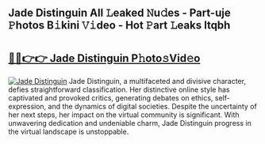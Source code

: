 ## Jade Distinguin All 𝙻eaked 𝙽u𝚍es - Part-uje 𝙿hotos B𝚒kini 𝚅𝚒deo - Hot 𝙿art 𝙻eaks ltqbh

# <h2><a href="http://ld61bb7.urlbe.top/?page=Jade+Distinguin">🔗🔗👉👉 Jade Distinguin P𝚑oto𝚜Vid𝚎o</a></h2>

[![Jade Distinguin](https://i.imgur.com/eBuTRDB.gif)](http://ld61bb7.urlbe.top/?page=Jade+Distinguin)
Jade Distinguin, a multifaceted and divisive character, defies straightforward classification. Her distinctive online style has captivated and provoked critics, generating debates on ethics, self-expression, and the dynamics of digital societies. Despite the uncertainty of her next steps, her impact on the virtual community is significant. With unwavering dedication and undeniable charm, Jade Distinguin progress in the virtual landscape is unstoppable.
